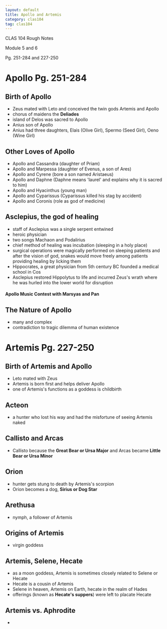 ```yaml
---
layout: default
title: Apollo and Artemis
category: clas104
tag: clas104
---
```


CLAS 104 Rough Notes

Module 5 and 6

Pg. 251-284 and 227-250

# Apollo Pg. 251-284

## Birth of Apollo

- Zeus mated with Leto and conceived the twin gods Artemis and Apollo  
- chorus of maidens the **Deliades**
- island of Delos was sacred to Apollo  
- Anius son of Apollo
- Anius had three daughters, Elais (Olive Girl), Spermo (Seed Girl), Oeno (Wine Girl)

## Other Loves of Apollo
- Apollo and Cassandra (daughter of Priam)
- Apollo and Marpessa (daughter of Evenus, a son of Ares)
- Apollo and Cyrene (bore a son named Aristaeus)
- Apollo and Daphne (Daphne means 'laurel' and explains why it is sacred to him)
- Apollo and Hyacinthus (young man)
- Apollo and Cyparissus (Cyparissus killed his stag by accident)
- Apollo and Coronis (role as god of medicine)

## Asclepius, the god of healing
- staff of Asclepius was a single serpent entwined
- heroic physician
- two songs Machaon and Podalirius
- chief method of healing was incubation (sleeping in a holy place)
- surgical operations were magically performed on sleeping patients and after the vision of god, snakes would move freely among patients providing healing by licking them
- Hippocrates, a great physician from 5th century BC founded a medical school in Cos
- Asclepius restored Hippolytus to life and incurred Zeus's wrath where he was hurled into the lower world for disruption

#### Apollo Music Contest with Marsyas and Pan

## The Nature of Apollo
- many and complex
- contradiction to tragic dilemma of human existence

# Artemis Pg. 227-250

## Birth of Artemis and Apollo
- Leto mated with Zeus
- Artemis is born first and helps deliver Apollo
- one of Artemis's functions as a goddess is childbirth

## Acteon
- a hunter who lost his way and had the misfortune of seeing Artemis naked

## Callisto and Arcas
- Callisto because the **Great Bear or Ursa Major** and Arcas became **Little Bear or Ursa Minor**

## Orion
- hunter gets stung to death by Artemis's scorpion
- Orion becomes a dog, **Sirius or Dog Star**

## Arethusa
- nymph, a follower of Artemis

## Origins of Artemis
- virgin goddess

## Artemis, Selene, Hecate
- as a moon goddess, Artemis is sometimes closely related to Selene or Hecate
- Hecate is a cousin of Artemis
- Selene in heaven, Artemis on Earth, hecate in the realm of Hades
- offerings (known as **Hecate's suppers**)
 were left to placate Hecate

## Artemis vs. Aphrodite
- 
